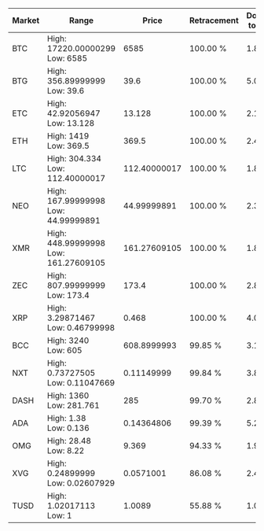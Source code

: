 | Market | Range | Price| Retracement | Doubles to 50% |
| --- | --- | --- | --- | --- |
| BTC | High: 17220.00000299<br />Low: 6585 | 6585 | 100.00 % | 1.81 |
| BTG | High: 356.89999999<br />Low: 39.6 | 39.6 | 100.00 % | 5.01 |
| ETC | High: 42.92056947<br />Low: 13.128 | 13.128 | 100.00 % | 2.13 |
| ETH | High: 1419<br />Low: 369.5 | 369.5 | 100.00 % | 2.42 |
| LTC | High: 304.334<br />Low: 112.40000017 | 112.40000017 | 100.00 % | 1.85 |
| NEO | High: 167.99999998<br />Low: 44.99999891 | 44.99999891 | 100.00 % | 2.37 |
| XMR | High: 448.99999998<br />Low: 161.27609105 | 161.27609105 | 100.00 % | 1.89 |
| ZEC | High: 807.99999999<br />Low: 173.4 | 173.4 | 100.00 % | 2.83 |
| XRP | High: 3.29871467<br />Low: 0.46799998 | 0.468 | 100.00 % | 4.02 |
| BCC | High: 3240<br />Low: 605 | 608.8999993 | 99.85 % | 3.16 |
| NXT | High: 0.73727505<br />Low: 0.11047669 | 0.11149999 | 99.84 % | 3.80 |
| DASH | High: 1360<br />Low: 281.761 | 285 | 99.70 % | 2.88 |
| ADA | High: 1.38<br />Low: 0.136 | 0.14364806 | 99.39 % | 5.28 |
| OMG | High: 28.48<br />Low: 8.22 | 9.369 | 94.33 % | 1.96 |
| XVG | High: 0.24899999<br />Low: 0.02607929 | 0.0571001 | 86.08 % | 2.41 |
| TUSD | High: 1.02017113<br />Low: 1 | 1.0089 | 55.88 % | 1.00 |
